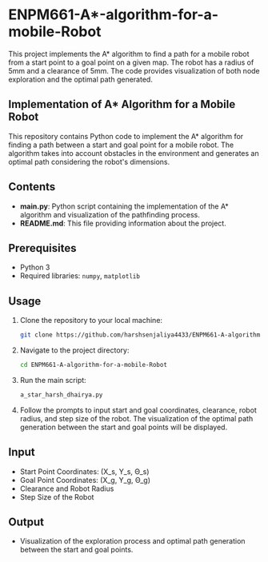 # ENPM661-A*-algorithm-for-a-mobile-Robot
This project implements the A* algorithm to find a path for a mobile robot from a start point to a goal point on a given map. The robot has a radius of 5mm and a clearance of 5mm. The code provides visualization of both node exploration and the optimal path generated.

## Implementation of A* Algorithm for a Mobile Robot

This repository contains Python code to implement the A* algorithm for finding a path between a start and goal point for a mobile robot. The algorithm takes into account obstacles in the environment and generates an optimal path considering the robot's dimensions.

## Contents

- **main.py**: Python script containing the implementation of the A* algorithm and visualization of the pathfinding process.
- **README.md**: This file providing information about the project.

## Prerequisites

- Python 3
- Required libraries: `numpy`, `matplotlib`

## Usage

1. Clone the repository to your local machine:

    ```bash
    git clone https://github.com/harshsenjaliya4433/ENPM661-A-algorithm-for-a-mobile-Robot/a_star_harsh_dhairya.py
    ```

2. Navigate to the project directory:

    ```bash
    cd ENPM661-A-algorithm-for-a-mobile-Robot
    ```

3. Run the main script:

    ```bash
    a_star_harsh_dhairya.py
    ```

4. Follow the prompts to input start and goal coordinates, clearance, robot radius, and step size of the robot. The visualization of the optimal path generation between the start and goal points will be displayed.

## Input

- Start Point Coordinates: (X_s, Y_s, Θ_s)
- Goal Point Coordinates: (X_g, Y_g, Θ_g)
- Clearance and Robot Radius
- Step Size of the Robot

## Output

- Visualization of the exploration process and optimal path generation between the start and goal points.
 
